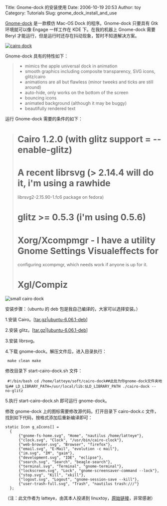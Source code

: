 Title: Gnome-dock 的安装使用
Date: 2006-10-19 20:53
Author: toy
Category: Tutorials
Slug: gnome_dock_install_and_use

[Gnome-dock](http://www.gnome-dock.org) 是一款模仿 Mac-OS Dock
的程序。Gnome-dock 只要具有 Gtk 环境就可以像 Engage 一样工作在 KDE
下。在我的机器上 Gnome-dock 需要 Beryl
才能运行，但是运行时还存在抖动现象，暂时不知道解决方案。

[![cairo
dock](http://i.linuxtoy.org/i/cairo-dock-ss_s.png)](http://i.linuxtoy.org/i/cairo-dock-ss.png)

Gnome-dock 具有的特性如下：

> * mimics the apple universal dock in animation  
>  * smooth graphics including composite transparency, SVG icons,
> glitz/cairo  
>  * animations are all but flawless (minor tweeks and ticks are still
> around)  
>  * auto-hide, only works on the bottom of the screen  
>  * bouncing icons  
>  * animated background (although it may be buggy)  
>  * beautifully rendered text

运行 Gnome-dock 需要的条件的如下：

> # Cairo 1.2.0 (with glitz support = --enable-glitz)  
>  # A recent librsvg (> 2.14.4 will do it, i'm using a rawhide
> librsvg2-2.15.90-1.fc6 package on fedora)  
>  # glitz >= 0.5.3 (i'm using 0.5.6)  
>  # Xorg/Xcompmgr - I have a utility Gnome Settings Visualeffects for
> configuring xcompmgr, which needs work if anyone is up for it.  
>  # Xgl/Compiz

![small cairo dock](http://i.linuxtoy.org/i/small_cairo-dock.png)

安装步骤：（ubuntu 的 deb 包是我自己编译的，大家可以选择安装。）

1.安装
Cairo。[[tar.gz](http://cairographics.org/releases/cairo-1.2.4.tar.gz)|[ubuntu-6.06.1-deb](http://www.laroea.cn/myfiles/cairo_1.2.4-1_i386.deb)]

2.安装
glitz。[[tar.gz](http://cairographics.org/snapshots/glitz-0.5.6.tar.gz)|[[ubuntu-6.06.1-deb](http://www.laroea.cn/myfiles/glitz_0.5.6-1_i386.deb)]

3.安装 librsvg。

4.下载 gnome-dock。解压文件后，进入目录执行：

` make clean make`

修改目录下 start-cairo-dock.sh 文件：

` #!/bin/bash cd /home/latteye/soft/cairo-dock##此处为你gnome-dock文件夹地址## LD_LIBRARY_PATH=/usr/local/lib:$LD_LIBRARY_PATH ./cairo-dock --no-glitz`

5.执行 start-cairo-dock.sh 即可运行 gnome-dock。

修改 gnome-dock 上的图标需要修改源代码。打开目录下 cairo-dock.c
文件，找到如下代码，按格式添加后重新编译即可：

    static Icon g_aIcons[] =
      {
          {"gnome-fs-home.svg", "Home", "nautilus /home/latteye"},
          {"clock.svg", "Clock", "/usr/bin/cairo-clock"},
          {"web-browser.svg", "Browser", "firefox"},
          {"email.svg", "E-Mail", "evolution -c mail"},
          {"im.svg", "IM", "gaim"},
          {"development.svg", "IDE", "eclipse"},
          {"search.svg", "Search", "beagle-search"},
          {"terminal.svg", "Terminal", "gnome-terminal"},
          {"lockscreen.svg", "Lock", "gnome-screensaver-command --lock"},
          {"stop.svg", "Kill", "xkill"},
          {"logout.svg", "Logout", "gnome-session-save --kill"},
          {"user-trash-full.svg", "Trash", "nautilus trash:///"}
      };

（注：此文作者为 latteye，由其本人投递到
linuxtoy，[原始链接](http://www.laroea.cn/read.php/58.htm)，非常感谢）
